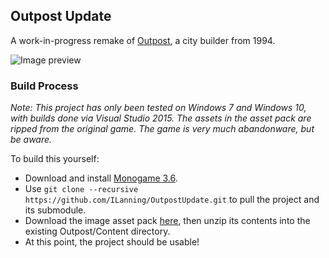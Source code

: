 ## Outpost Update

A work-in-progress remake of [Outpost](https://en.wikipedia.org/wiki/Outpost_(video_game)), a city builder from 1994.

![Image preview](http://i.imgur.com/l3TYTzJ.png)

### Build Process

*Note: This project has only been tested on Windows 7 and Windows 10, with builds done via Visual Studio 2015.  The assets in the asset pack are ripped from the original game.  The game is very much abandonware, but be aware.*

To build this yourself:

* Download and install [Monogame 3.6](http://www.monogame.net/2017/03/01/monogame-3-6/).
* Use `git clone --recursive https://github.com/ILanning/OutpostUpdate.git` to pull the project and its submodule.
* Download the image asset pack [here](https://drive.google.com/open?id=0B3Yb36HM_ZN9cWdhU3VjYmFHZGs), then unzip its contents into the existing Outpost/Content directory.
* At this point, the project should be usable!
